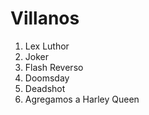 
# Villanos

1. Lex Luthor
2. Joker
3. Flash Reverso
4. Doomsday
5. Deadshot
6. Agregamos a Harley Queen
